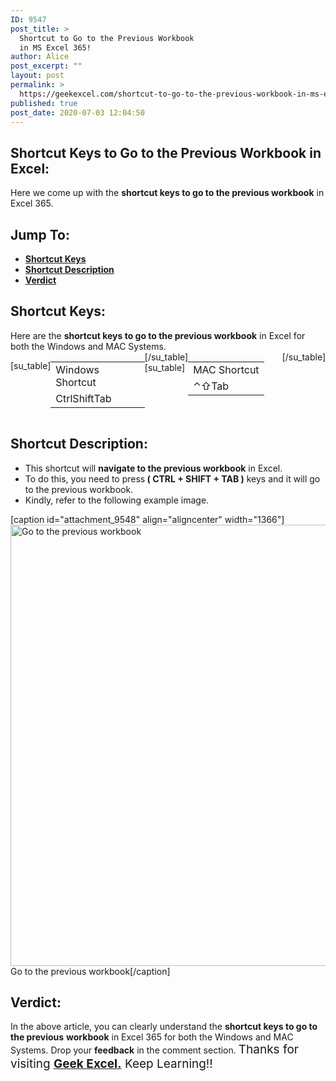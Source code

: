 ```yaml
---
ID: 9547
post_title: >
  Shortcut to Go to the Previous Workbook
  in MS Excel 365!
author: Alice
post_excerpt: ""
layout: post
permalink: >
  https://geekexcel.com/shortcut-to-go-to-the-previous-workbook-in-ms-excel-365/
published: true
post_date: 2020-07-03 12:04:50
---
```

<h2>Shortcut Keys to Go to the Previous Workbook in Excel:</h2>
Here we come up with the <strong>shortcut keys to go to the previous workbook</strong> in Excel 365.
<h2>Jump To:</h2>
<ul>
 	<li><strong><a href="#1">Shortcut Keys</a></strong></li>
 	<li><strong><a href="#2">Shortcut Description</a></strong></li>
 	<li><strong><a href="#3">Verdict</a></strong></li>
</ul>
<h2 id="1">Shortcut Keys:</h2>
Here are the <strong>shortcut keys to go to the previous workbook</strong> in Excel for both the Windows and MAC Systems.
<div style="display: flex;">

[su_table]
<table>
<tbody>
<tr>
<td>Windows Shortcut</td>
</tr>
<tr>
<td style="display: flex;"><span class="key-flex"><span class="win-key" style="width: 120px;"><span class="custom-span-key">Ctrl</span></span></span><span class="key-flex"><span class="win-key" style="width: 120px;"><span class="custom-span-key">Shift</span></span></span><span class="key-flex"><span class="win-key"><span class="custom-span-key">Tab</span></span></span></td>
</tr>
</tbody>
</table>
[/su_table]
[su_table]
<table style="float: right;">
<tbody>
<tr>
<td>MAC Shortcut</td>
</tr>
<tr>
<td style="display: flex;"><span class="key-flex"><span class="mac-key"><span class="custom-span-key">⌃</span></span></span><span class="key-flex"><span class="mac-key"><span class="custom-span-key">⇧</span></span></span><span class="key-flex"><span class="mac-key"><span class="custom-span-key">Tab</span></span></span></td>
</tr>
</tbody>
</table>
[/su_table]

</div>
<h2 id="2">Shortcut Description:</h2>
<ul>
 	<li>This shortcut will <strong>navigate to the previous workbook</strong> in Excel.</li>
 	<li>To do this, you need to press<strong> ( CTRL + SHIFT + TAB )</strong> keys and it will go to the previous workbook.</li>
 	<li>Kindly, refer to the following example image.</li>
</ul>
[caption id="attachment_9548" align="aligncenter" width="1366"]<img class="size-full wp-image-9548" src="https://geekexcel.com/wp-content/uploads/2020/07/ezgif.com-optimize-2020-07-03T115146.670.gif" alt="Go to the previous workbook" width="1366" height="706" /> Go to the previous workbook[/caption]
<h2 id="3">Verdict:</h2>
In the above article, you can clearly understand the <strong>shortcut keys to go to the previous</strong> <strong>workbook</strong> in Excel 365 for both the Windows and MAC Systems. Drop your <strong>feedback</strong> in the comment section. <span style="font-size: 19px;">Thanks for visiting <strong><a href="https://geekexcel.com/">Geek Excel.</a></strong> Keep Learning!!</span>
